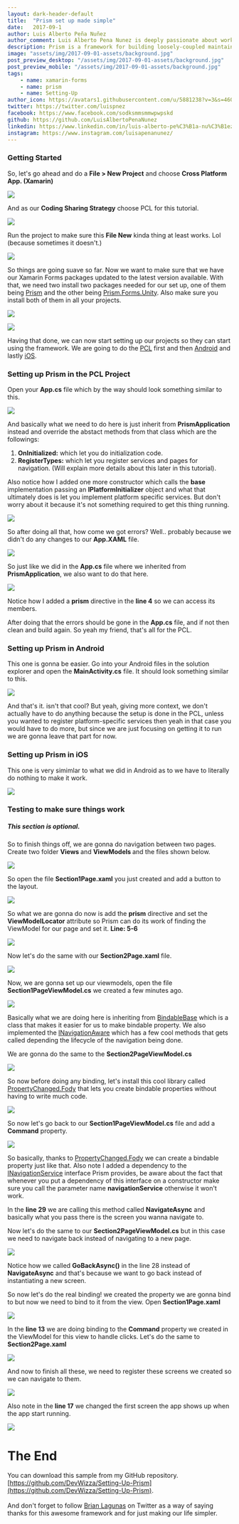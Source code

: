 ```yaml
---
layout: dark-header-default
title:  "Prism set up made simple"
date:   2017-09-1
author: Luis Alberto Peña Nuñez
author_comment: Luis Alberto Pena Nunez is deeply passionate about working with new technologies, helping people, and software engineering. He loves what technology has done for businesses and consumers, and the fact that there's no doubt it's going to have a continued effect throughout the world moving forward.
description: Prism is a framework for building loosely-coupled maintainable code without having to spend much time thinking about architecture, in this tutorial I will take you through the process of setting up Prism in the simplest way possible. All you need is a working computer and a couple cups of coffe and patience!
image: "assets/img/2017-09-01-assets/background.jpg"
post_preview_desktop: "/assets/img/2017-09-01-assets/background.jpg"
post_preview_mobile: "/assets/img/2017-09-01-assets/background.jpg"
tags:
    - name: xamarin-forms
    - name: prism
    - name: Setting-Up
author_icon: https://avatars1.githubusercontent.com/u/5881238?v=3&s=460
twitter: https://twitter.com/luispnez
facebook: https://www.facebook.com/sodksmmsmmwpwpskd
github: https://github.com/LuisAlbertoPenaNunez
linkedin: https://www.linkedin.com/in/luis-alberto-pe%C3%B1a-nu%C3%B1ez-aa70a5103/
instagram: https://www.instagram.com/luisapenanunez/
---
```


### Getting Started

So, let's go ahead and do a <b>File > New Project</b> and choose <b>Cross Platform App. (Xamarin)</b>

<a href="{{ site.github.url | replace: 'http://', '//' }}/assets/img/2017-09-01-assets/FileNewProject/FileNewProject.png"><img  class="img--small-2x" src="{{ site.github.url | replace: 'http://', '//' }}/assets/img/2017-09-01-assets/FileNewProject/FileNewProject.png"></a>

And as our <b>Coding Sharing Strategy</b> choose PCL for this tutorial.

<a href="{{ site.github.url | replace: 'http://', '//' }}/assets/img/2017-09-01-assets/FileNewProject/AfterFileNew.png"> <img  class="img--small-2x" src="{{ site.github.url | replace: 'http://', '//' }}/assets/img/2017-09-01-assets/FileNewProject/AfterFileNew.png"></a>

Run the project to make sure this <b>File New</b> kinda thing at least works. Lol (because sometimes it doesn't.)

<a href="{{ site.github.url | replace: 'http://', '//' }}/assets/img/2017-09-01-assets/FileNewProject/AppRunningAfterNewFileAndroid.png"> <img  class="img--small-2x" src="{{ site.github.url | replace: 'http://', '//' }}/assets/img/2017-09-01-assets/FileNewProject/AppRunningAfterNewFileAndroid.png">
</a>

So things are going suave so far. Now we want to make sure that we have our Xamarin Forms packages updated to the latest version available. With that, we need two install two packages needed for our set up, one of them being [Prism](https://www.nuget.org/packages/Prism.Forms/) and the other being [Prism.Forms.Unity](https://www.nuget.org/packages/Prism.Unity.Forms/). Also make sure you install both of them in all your projects.

<a href="{{ site.github.url | replace: 'http://', '//' }}/assets/img/2017-09-01-assets/FileNewProject/InstallingPrismInAllProjects.png"> <img  class="img--small-2x" src="{{ site.github.url | replace: 'http://', '//' }}/assets/img/2017-09-01-assets/FileNewProject/InstallingPrismInAllProjects.png">
</a>

<a href="{{ site.github.url | replace: 'http://', '//' }}/assets/img/2017-09-01-assets/FileNewProject/PrismUnity.png"><img  class="img--small-2x" src="{{ site.github.url | replace: 'http://', '//' }}/assets/img/2017-09-01-assets/FileNewProject/PrismUnity.png"></a>

Having that done, we can now start setting up our projects so they can start using the framework. We are going to do the [PCL](https://developer.xamarin.com/guides/cross-platform/application_fundamentals/pcl/introduction_to_portable_class_libraries/) first and then [Android](https://developer.xamarin.com/guides/android/) and lastly [iOS](https://developer.xamarin.com/guides/ios/).

### Setting up Prism in the PCL Project

Open your <b>App.cs</b> file which by the way should look something similar to this.

<a href="{{ site.github.url | replace: 'http://', '//' }}/assets/img/2017-09-01-assets/PCLInit/BeforeAppcs.png">
<img  class="img--small-2x" src="{{ site.github.url | replace: 'http://', '//' }}/assets/img/2017-09-01-assets/PCLInit/BeforeAppcs.png">
</a>

And basically what we need to do here is just inherit from <b>PrismApplication</b> instead and override the abstact methods from that class which are the followings:

1. <b>OnInitialized:</b> which let you do initialization code.
2. <b>RegisterTypes:</b> which let you register services and pages for navigation. (Will explain more details about this later in this tutorial).

Also notice how I added one more constructor which calls the <b>base</b> implementation passing an <b>IPlatformInitializer</b> object and what that ultimately does is let you implement platform specific services. But don't worry about it because it's not something required to get this thing running.

<a href="{{ site.github.url | replace: 'http://', '//' }}/assets/img/2017-09-01-assets/PCLInit/AfterSettingPrismApplication.png">
<img  class="img--small-2x" src="{{ site.github.url | replace: 'http://', '//' }}/assets/img/2017-09-01-assets/PCLInit/AfterSettingPrismApplication.png">
</a>

So after doing all that, how come we got errors? Well.. probably because we didn't do any changes to our <b>App.XAML</b> file.

<a href="{{ site.github.url | replace: 'http://', '//' }}/assets/img/2017-09-01-assets/PCLInit/BeforeAppXAML.png">
<img  class="img--small-2x" src="{{ site.github.url | replace: 'http://', '//' }}/assets/img/2017-09-01-assets/PCLInit/BeforeAppXAML.png">
</a>

So just like we did in the <b>App.cs</b> file where we inherited from <b>PrismApplication</b>, we also want to do that here.

<a href="{{ site.github.url | replace: 'http://', '//' }}/assets/img/2017-09-01-assets/PCLInit/AppXAMLAfter.png">
<img  class="img--small-2x" src="{{ site.github.url | replace: 'http://', '//' }}/assets/img/2017-09-01-assets/PCLInit/AppXAMLAfter.png">
</a>

Notice how I added a <b>prism</b> directive in the <b>line 4</b> so we can access its members.

After doing that the errors should be gone in the <b>App.cs</b> file, and if not then clean and build again. So yeah my friend, that's all for the PCL.

### Setting up Prism in Android

This one is gonna be easier. Go into your Android files in the solution explorer and open the <b>MainActivity.cs</b> file. It should look something similar to this.

<a href="{{ site.github.url | replace: 'http://', '//' }}/assets/img/2017-09-01-assets/AndroidInitialization/MainActivitySetupBefore.png"><img  class="img--small-2x" src="{{ site.github.url | replace: 'http://', '//' }}/assets/img/2017-09-01-assets/AndroidInitialization/MainActivitySetupBefore.png">
</a>

And that's it. isn't that cool? But yeah, giving more context, we don't actually have to do anything because the setup is done in the PCL, unless you wanted to register platform-specific services then yeah in that case you would have to do more, but since we are just focusing on getting it to run we are gonna leave that part for now.

### Setting up Prism in iOS

This one is very simimlar to what we did in Android as to we have to literally do nothing to make it work.

<a href="{{ site.github.url | replace: 'http://', '//' }}/assets/img/2017-09-01-assets/iOSInit/AppDelegateBefore.png"><img  class="img--small-2x" src="{{ site.github.url | replace: 'http://', '//' }}/assets/img/2017-09-01-assets/iOSInit/AppDelegateBefore.png">
</a>

### Testing to make sure things work
<h5>This section is optional.</h5>

So to finish things off, we are gonna do navigation between two pages. Create two folder <b> Views </b> and <b> ViewModels </b> and the files shown below.

<a href="{{ site.github.url | replace: 'http://', '//' }}/assets/img/2017-09-01-assets/RestructuringSolution/1.png"><img  class="img--small-2x" src="{{ site.github.url | replace: 'http://', '//' }}/assets/img/2017-09-01-assets/RestructuringSolution/1.png">
</a>

So open the file <b>Section1Page.xaml</b> you just created and add a button to the layout.

<a href="{{ site.github.url | replace: 'http://', '//' }}/assets/img/2017-09-01-assets/RestructuringSolution/2.png"><img  class="img--small-2x" src="{{ site.github.url | replace: 'http://', '//' }}/assets/img/2017-09-01-assets/RestructuringSolution/2.png">
</a>

So what we are gonna do now is add the <b>prism</b> directive and set the <b>ViewModelLocator</b> attribute so Prism can do its work of finding the ViewModel for our page and set it.
<b>Line: 5-6</b>

<a href="{{ site.github.url | replace: 'http://', '//' }}/assets/img/2017-09-01-assets/RestructuringSolution/3.png"><img  class="img--small-2x" src="{{ site.github.url | replace: 'http://', '//' }}/assets/img/2017-09-01-assets/RestructuringSolution/3.png">
</a>

Now let's do the same with our <b>Section2Page.xaml</b> file.

<a href="{{ site.github.url | replace: 'http://', '//' }}/assets/img/2017-09-01-assets/RestructuringSolution/4.png"><img  class="img--small-2x" src="{{ site.github.url | replace: 'http://', '//' }}/assets/img/2017-09-01-assets/RestructuringSolution/4.png">
</a>

Now, we are gonna set up our viewmodels, open the file <b>Section1PageViewModel.cs</b> we created a few minutes ago.

<a href="{{ site.github.url | replace: 'http://', '//' }}/assets/img/2017-09-01-assets/RestructuringSolution/6.png"><img  class="img--small-2x" src="{{ site.github.url | replace: 'http://', '//' }}/assets/img/2017-09-01-assets/RestructuringSolution/6.png">
</a>

Basically what we are doing here is inheriting from [BindableBase](https://stackoverflow.com/a/28848375/2958420) which is a class that makes it easier for us to make bindable property. We also implemented the [INavigationAware](https://prismlibrary.readthedocs.io/en/latest/Xamarin-Forms/3-Navigation-Service/#inavigationaware) which has a few cool methods that gets called depending the lifecycle of the navigation being done.

We are gonna do the same to the <b>Section2PageViewModel.cs</b>

<a href="{{ site.github.url | replace: 'http://', '//' }}/assets/img/2017-09-01-assets/RestructuringSolution/7.png"><img  class="img--small-2x" src="{{ site.github.url | replace: 'http://', '//' }}/assets/img/2017-09-01-assets/RestructuringSolution/7.png">
</a>

So now before doing any binding, let's install this cool library called [PropertyChanged.Fody](https://www.nuget.org/packages/PropertyChanged.Fody/) that lets you create bindable properties without having to write much code.

<a href="{{ site.github.url | replace: 'http://', '//' }}/assets/img/2017-09-01-assets/RestructuringSolution/InstallingFodyAfterViewModelBase.png"><img  class="img--small-2x" src="{{ site.github.url | replace: 'http://', '//' }}/assets/img/2017-09-01-assets/RestructuringSolution/InstallingFodyAfterViewModelBase.png">
</a>

So now let's go back to our <b>Section1PageViewModel.cs</b> file and add a <b>Command</b> property.

<a href="{{ site.github.url | replace: 'http://', '//' }}/assets/img/2017-09-01-assets/RestructuringSolution/10.png"><img  class="img--small-2x" src="{{ site.github.url | replace: 'http://', '//' }}/assets/img/2017-09-01-assets/RestructuringSolution/10.png">
</a>

So basically, thanks to [PropertyChanged.Fody](https://www.nuget.org/packages/PropertyChanged.Fody/) we can create a bindable property just like that. Also note I added a dependency to the [INavigationService](https://prismlibrary.readthedocs.io/en/latest/Xamarin-Forms/3-Navigation-Service/) interface Prism provides, be aware about the fact that whenever you put a dependency of this interface on a constructor make sure you call the parameter name <b>navigationService</b> otherwise it won't work.

In the <b>line 29</b> we are calling this method called <b>NavigateAsync</b> and basically what you pass there is the screen you wanna navigate to.

Now let's do the same to our <b>Section2PageViewModel.cs</b> but in this case we need to navigate back instead of navigating to a new page.

<a href="{{ site.github.url | replace: 'http://', '//' }}/assets/img/2017-09-01-assets/RestructuringSolution/11.png"><img  class="img--small-2x" src="{{ site.github.url | replace: 'http://', '//' }}/assets/img/2017-09-01-assets/RestructuringSolution/11.png">
</a>

Notice how we called <b>GoBackAsync()</b> in the line 28 instead of <b>NavigateAsync</b> and that's because we want to go back instead of instantiating a new screen.

So now let's do the real binding! we created the property we are gonna bind to but now we need to bind to it from the view. Open <b>Section1Page.xaml</b>

<a href="{{ site.github.url | replace: 'http://', '//' }}/assets/img/2017-09-01-assets/RestructuringSolution/12-1.png"><img  class="img--small-2x" src="{{ site.github.url | replace: 'http://', '//' }}/assets/img/2017-09-01-assets/RestructuringSolution/12-1.png">
</a>

In the <b>line 13</b> we are doing binding to the <b>Command</b> property we created in the ViewModel for this view to handle clicks. Let's do the same to <b>Section2Page.xaml</b>

<a href="{{ site.github.url | replace: 'http://', '//' }}/assets/img/2017-09-01-assets/RestructuringSolution/12.png"><img  class="img--small-2x" src="{{ site.github.url | replace: 'http://', '//' }}/assets/img/2017-09-01-assets/RestructuringSolution/12.png">
</a>

And now to finish all these, we need to register these screens we created so we can navigate to them.

<a href="{{ site.github.url | replace: 'http://', '//' }}/assets/img/2017-09-01-assets/RestructuringSolution/13.png"><img  class="img--small-2x" src="{{ site.github.url | replace: 'http://', '//' }}/assets/img/2017-09-01-assets/RestructuringSolution/13.png">
</a>

Also note in the <b>line 17</b> we changed the first screen the app shows up when the app start running.

<a href="{{ site.github.url | replace: 'http://', '//' }}/assets/img/2017-09-01-assets/Ran/NavigationSampleRunning.gif"><img  class="img--small" src="{{ site.github.url | replace: 'http://', '//' }}/assets/img/2017-09-01-assets/Ran/NavigationSampleRunning.gif">
</a>

# The End

You can download this sample from my GitHub repository. [https://github.com/DevWizza/Setting-Up-Prism](https://github.com/DevWizza/Setting-Up-Prism). 
<br>
<br>
And don't forget to follow [Brian Lagunas](https://twitter.com/brianlagunas) on Twitter as a way of saying thanks for this awesome framework and for just making our life simpler.